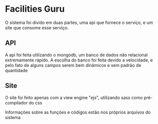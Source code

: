 # Facilities Guru
O sistema foi divido em duas partes, uma api que fornece o serviço, e um site que consome esse serviço.

## API
A api foi feita utilizando o mongodb, um banco de dados não relacional extremamente rápido.
A escolha do banco foi feita devido a velocidade, e pelo fato de alguns campos serem bem dinâmicos
e sem padrão de quantidade

## Site
O site foi feito apenas com a view engine "ejs", utilizando sass como pré-compilador do css

Informações sobre as funções e códigos estão nos próprios arquivos do sistema